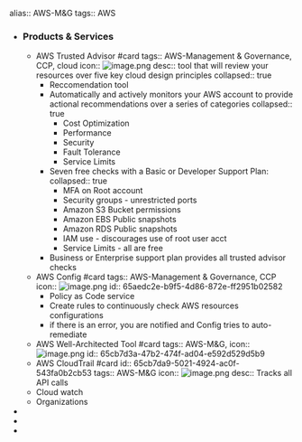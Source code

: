 alias:: AWS-M&G
tags:: AWS
- ### Products & Services
	- AWS Trusted Advisor #card
	  tags:: AWS-Management & Governance, CCP, cloud
	  icon:: ![image.png](../assets/image_1708457071812_0.png)
	  desc:: tool that will review your resources over five key cloud design principles
	  collapsed:: true
		- Reccomendation tool
		- Automatically and actively monitors your AWS account to provide actional recommendations over a series of categories
		  collapsed:: true
			- Cost Optimization
			- Performance
			- Security
			- Fault Tolerance
			- Service Limits
		- Seven free checks with a Basic or Developer Support Plan:
		  collapsed:: true
			- MFA on Root account
			- Security groups - unrestricted ports
			- Amazon S3 Bucket permissions
			- Amazon EBS Public snapshots
			- Amazon RDS Public snapshots
			- IAM use - discourages use of root user acct
			- Service Limits - all are free
		- Business or Enterprise support plan provides all trusted advisor checks
	- AWS Config #card
	  tags:: AWS-Management & Governance, CCP
	  icon:: ![image.png](../assets/image_1707834624995_0.png)
	  id:: 65aedc2e-b9f5-4d86-872e-ff2951b02582
		- Policy as Code service
		- Create rules to continuously check AWS resources configurations
		- if there is an error, you are notified and Config tries to auto-remediate
	- AWS Well-Architected Tool #card
	  tags:: AWS-M&G,
	  icon:: ![image.png](../assets/image_1707834778467_0.png)
	  id:: 65cb7d3a-47b2-474f-ad04-e592d529d5b9
	- AWS CloudTrail #card
	  id:: 65cb7da9-5021-4924-ac0f-543fa0b2cb53
	  tags:: AWS-M&G
	  icon:: ![image.png](../assets/image_1708359621687_0.png)
	  desc:: Tracks all API calls
	- Cloud watch
	- Organizations
-
-
-